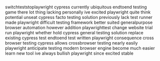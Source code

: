 switchteststoplaywright cypress currently ubiquitous endtoend testing game there lot thing lacking personally ive excited playwright quite think potential unseat cypress facto testing solution previously lack test runner made playwright difficult testing framework better suited generalpurpose browser automation however addition playwrighttest change website trial run playwright whether hold cypress general testing solution replace existing cypress test endtoend test written playwright consequence cross browser testing cypress allows crossbrowser testing nearly easily playwright anticipate testing modern browser engine become much easier learn new tool ive always bullish playwright since excited stable